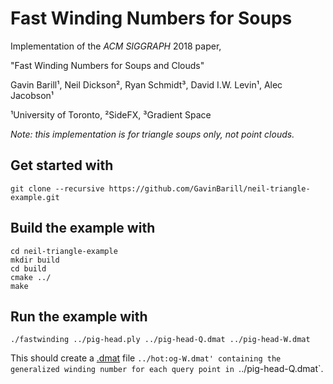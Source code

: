 # Fast Winding Numbers for Soups

Implementation of the _ACM SIGGRAPH_ 2018 paper, 

"Fast Winding Numbers for Soups and Clouds" 

Gavin Barill¹, Neil Dickson², Ryan Schmidt³, David I.W. Levin¹, Alec Jacobson¹

¹University of Toronto, ²SideFX, ³Gradient Space


_Note: this implementation is for triangle soups only, not point clouds._

## Get started with 

    git clone --recursive https://github.com/GavinBarill/neil-triangle-example.git


## Build the example with

    cd neil-triangle-example
    mkdir build
    cd build
    cmake ../
    make

## Run the example with

    ./fastwinding ../pig-head.ply ../pig-head-Q.dmat ../pig-head-W.dmat

This should create a [.dmat](http://libigl.github.io/libigl/file-formats/dmat/)
file `../hot:og-W.dmat' containing the generalized winding number for each query
point in `../pig-head-Q.dmat`.

